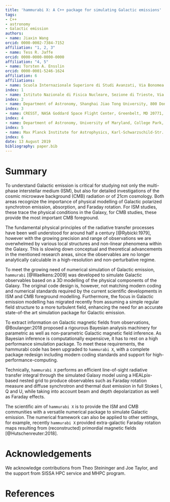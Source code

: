 ```yaml
---
title: 'hammurabi X: A C++ package for simulating Galactic emissions'
tags:
- C++
- astronomy
- Galactic emission
authors:
- name: Jiaxin Wang
orcid: 0000-0002-7384-7152
affiliation: "1, 2, 3"
- name: Tess R. Jaffe
orcid: 0000-0000-0000-0000
affiliation: "4, 5"
- name: Torsten A. Ensslin
orcid: 0000-0001-5246-1624
affiliation: 6
affiliations:
- name: Scuola Internazionale Superiore di Studi Avanzati, Via Bonomea 265, 34136 Trieste, Italy
index: 1
- name: Istituto Nazionale di Fisica Nucleare, Sezione di Trieste, Via Bonomea 265, 34136 Trieste, Italy
index: 2
- name: Department of Astronomy, Shanghai Jiao Tong University, 800 Dongchuan Road, 200240 Shanghai, China
index: 3
- name: CRESST, NASA Goddard Space Flight Center, Greenbelt, MD 20771, USA
index: 4
- name: Department of Astronomy, University of Maryland, College Park, MD, 20742, USA
index: 5
- name: Max Planck Institute for Astrophysics, Karl-Schwarzschild-Str. 1, D-85741 Garching, Germany
index: 6
date: 13 August 2019
bibliography: paper.bib
---
```


# Summary

To understand Galactic emission is critical for studying not only the multi-phase 
interstellar medium (ISM), but also for detailed investigations of the cosmic microwave 
background (CMB) radiation or of  21cm cosmology.
Both areas recognize the importance of physical modelling of Galactic polarized 
synchrotron emission, absorption, and Faraday rotation. For ISM studies, these trace the 
physical conditions in the Galaxy, for CMB studies, these provide the most important 
CMB foreground.

The fundamental physical principles of the radiative transfer processes have been well 
understood for around half a century [@Rybicki:1979], however with the growing precision 
and range of observations we are overwhelmed by various local structures and non-linear 
phenomena within the Galaxy.
This is slowing down conceptual and theoretical advancements in the mentioned research 
areas, since the observables are no longer analytically calculable in a high-resolution and 
non-perturbative regime.

To meet the growing need of numerical simulation of Galactic emission, ``hammurabi`` 
[@Waelkens:2009] was developed to simulate Galactic observables based on a 3D 
modelling of the  physical components of the Galaxy.
The original code design is, however, not matching modern coding and numerical 
standards required by the current scientific developments in ISM and CMB foreground 
modelling.
Furthermore, the focus in Galactic emission modelling has migrated recently 
from assuming a simple regular field structure to a more turbulent field, enhancing the 
need for an accurate state-of-the art simulation package for Galactic emission.

To extract information on Galactic magnetic fields from observations,
@Boulanger:2018 proposed a rigourous Bayesian analysis machinery for parametric as 
well as non-parametric Galactic magnetic field inference. 
As Bayesian inference is computationally expensicve, it has to rest on a high performance 
simulation package. To meet these requirements, the hammurabi code has been upgraded 
to ``hammurabi X``, with a complete package redesign including modern coding 
standards and support for high-performance-computing.

Technically, ``hammurabi X`` performs an efficient line-of-sight radiative transfer integral 
through the simulated Galaxy model using a HEALpix-based nested grid to produce 
observables such as Faraday rotation measure and diffuse synchrotron and thermal dust 
emission in full Stokes I, Q and U, while taking into account beam and depth depolarization 
as well as Faraday effects.

The scientific aim of ``hammurabi X`` is to provide the ISM and CMB communities 
with a versatile numerical package to simulate Galactic emission.
The numerical framework can also be applied to other settings, for example, recently 
``hammurabi X`` provided extra-galactic Faraday rotation maps resulting from 
(reconstructed) primordial magnetic fields [@Hutschenreuter:2018].

# Acknowledgements

We acknowledge contributions from Theo Steininger and Joe Taylor,
and the support from SISSA HPC service and MHPC program.

# References
